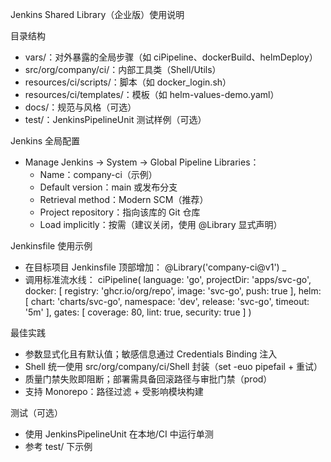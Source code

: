 Jenkins Shared Library（企业版）使用说明

目录结构
- vars/：对外暴露的全局步骤（如 ciPipeline、dockerBuild、helmDeploy）
- src/org/company/ci/：内部工具类（Shell/Utils）
- resources/ci/scripts/：脚本（如 docker_login.sh）
- resources/ci/templates/：模板（如 helm-values-demo.yaml）
- docs/：规范与风格（可选）
- test/：JenkinsPipelineUnit 测试样例（可选）

Jenkins 全局配置
- Manage Jenkins → System → Global Pipeline Libraries：
  - Name：company-ci（示例）
  - Default version：main 或发布分支
  - Retrieval method：Modern SCM（推荐）
  - Project repository：指向该库的 Git 仓库
  - Load implicitly：按需（建议关闭，使用 @Library 显式声明）

Jenkinsfile 使用示例
- 在目标项目 Jenkinsfile 顶部增加：
  @Library('company-ci@v1') _
- 调用标准流水线：
  ciPipeline(
    language: 'go',
    projectDir: 'apps/svc-go',
    docker: [ registry: 'ghcr.io/org/repo', image: 'svc-go', push: true ],
    helm:   [ chart: 'charts/svc-go', namespace: 'dev', release: 'svc-go', timeout: '5m' ],
    gates:  [ coverage: 80, lint: true, security: true ]
  )

最佳实践
- 参数显式化且有默认值；敏感信息通过 Credentials Binding 注入
- Shell 统一使用 src/org/company/ci/Shell 封装（set -euo pipefail + 重试）
- 质量门禁失败即阻断；部署需具备回滚路径与审批门禁（prod）
- 支持 Monorepo：路径过滤 + 受影响模块构建

测试（可选）
- 使用 JenkinsPipelineUnit 在本地/CI 中运行单测
- 参考 test/ 下示例